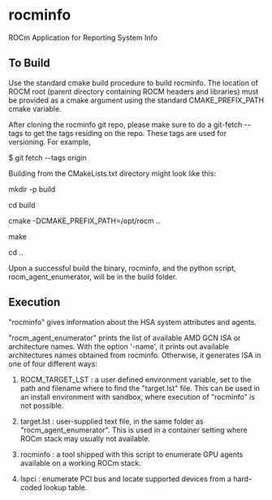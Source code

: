 # rocminfo
ROCm Application for Reporting System Info

## To Build
Use the standard cmake build procedure to build rocminfo. The location of ROCM
root (parent directory containing ROCM headers and libraries) must be provided
as a cmake argument using the standard CMAKE_PREFIX_PATH cmake variable.

After cloning the rocminfo git repo, please make sure to do a git-fetch --tags
to get the tags residing on the repo. These tags are used for versioning.
For example,

$ git fetch --tags origin

Building from the CMakeLists.txt directory might look like this:

mkdir -p build

cd build

cmake -DCMAKE_PREFIX_PATH=/opt/rocm ..

make

cd ..

Upon a successful build the binary, rocminfo, and the python script,
rocm_agent_enumerator, will be in the build folder.

## Execution

"rocminfo" gives information about the HSA system attributes and agents.

"rocm_agent_enumerator" prints the list of available AMD GCN ISA or architecture names. With the option '-name', it prints out available architectures names obtained from rocminfo. Otherwise, it generates ISA in one of four different ways:

1. ROCM_TARGET_LST : a user defined environment variable, set to the path and filename where to find the "target.lst" file. This can be used in an install environment with sandbox, where execution of "rocminfo" is not possible.

2. target.lst : user-supplied text file, in the same folder as "rocm_agent_enumerator". This is used in a container setting where ROCm stack may usually not available.

3. rocminfo : a tool shipped with this script to enumerate GPU agents available on a working ROCm stack.

4. lspci : enumerate PCI bus and locate supported devices from a hard-coded lookup table.


